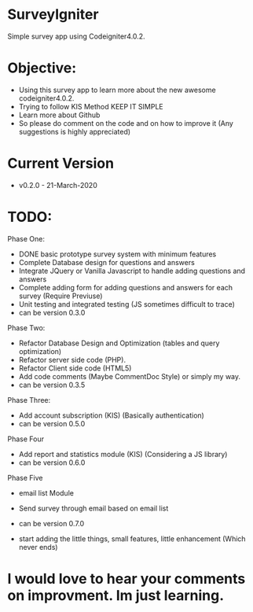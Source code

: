 # SurveyIgniter
Simple survey app using Codeigniter4.0.2.

# Objective:
- Using this survey app to learn more about the new awesome codeigniter4.0.2.
- Trying to follow KIS Method KEEP IT SIMPLE
- Learn more about Github
- So please do comment on the code and on how to improve it (Any suggestions is highly appreciated)

# Current Version
- v0.2.0 - 21-March-2020

# TODO:

Phase One:
- DONE basic prototype survey system with minimum features
- Complete Database design for questions and answers
- Integrate JQuery or Vanilla Javascript to handle adding questions and answers 
- Complete adding form for adding questions and answers for each survey (Require Previuse)
- Unit testing and integrated testing (JS sometimes difficult to trace)
- can be version 0.3.0

Phase Two:
- Refactor Database Design and Optimization (tables and query optimization)
- Refactor server side code (PHP).
- Refactor Client side code (HTML5)
- Add code comments (Maybe CommentDoc Style) or simply my way.
- can be version 0.3.5

Phase Three:
- Add account subscription (KIS) (Basically authentication)
- can be version 0.5.0

Phase Four
- Add report and statistics module (KIS) (Considering a JS library)
- can be version 0.6.0


Phase Five 
- email list Module
- Send survey through email based on email list
- can be version 0.7.0

- start adding the little things, small features, little enhancement (Which never ends) 


# I would love to hear your comments on improvment. Im just learning.



